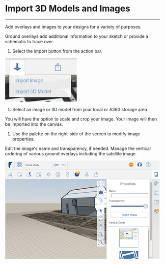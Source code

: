 # Import 3D Models and Images

----

Add overlays and images to your designs for a variety of purposes.
 

Ground overlays add additional information to your sketch or provide a schematic to trace over.

1. Select the import button from the action bar.

![](Images/GUID-F99E78AA-D9C8-4F3F-BEC8-D97AA9F6FAE6-low.png)

1. Select an image or 3D model from your local or A360 storage area.

You will have the option to scale and crop your image. Your image will then be imported into the canvas.

1. Use the palette on the right-side of the screen to modify image properties.

Edit the image's name and transparency, if needed. Manage the vertical ordering of various ground overlays including the satellite image.

![](Images/GUID-B1CE5D3F-BA12-477D-842D-6E74ADE9FD8C-low.png)
